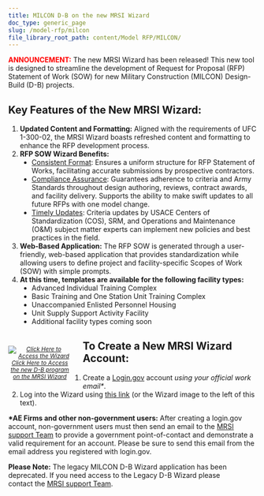```yaml
---
title: MILCON D-B on the new MRSI Wizard
doc_type: generic_page
slug: /model-rfp/milcon
file_library_root_path: content/Model RFP/MILCON/
---
```

<span style="color:red">**ANNOUNCEMENT:**</span>  The new MRSI Wizard has been released!  This new tool is designed to streamline the development of Request for Proposal (RFP) Statement of Work (SOW) for new Military Construction (MILCON) Design-Build (D-B) projects. <br />

## Key Features of the New MRSI Wizard:
<div>
  <ol>
    <li>
      <b>Updated Content and Formatting:</b>  Aligned with the requirements of UFC 1-300-02, the MRSI Wizard boasts refreshed content and formatting to enhance the RFP development process.
    </li>
    <li>
      <b>RFP SOW Wizard Benefits:</b>
      <ul style="list-style-type: disc;">
        <li>
          <u>Consistent Format</u>: Ensures a uniform structure for RFP Statement of Works, facilitating accurate submissions by prospective contractors.
        </li>
        <li>
          <u>Compliance Assurance</u>: Guarantees adherence to criteria and Army Standards throughout design authoring, reviews, contract awards, and facility delivery. Supports the ability to make swift updates to all future RFPs with one model change.
        </li>
        <li>
          <u>Timely Updates</u>: Criteria updates by USACE Centers of Standardization (COS), SRM, and Operations and Maintenance (O&M) subject matter experts can implement new policies and best practices in the field.
        </li>
      </ul>
    </li>
    <li>
      <b>Web-Based Application:</b>  The RFP SOW is generated through a user-friendly, web-based application that provides standardization while allowing users to define project and facility-specific Scopes of Work (SOW) with simple prompts.
    </li>
    <li>
      <b>At this time, templates are available for the following facility types:</b>
      <ul style="list-style-type: disc;">
        <li>
            Advanced Individual Training Complex
        </li>
        <li>
            Basic Training and One Station Unit Training Complex
        </li>
        <li>
            Unaccompanied Enlisted Personnel Housing
        </li>
        <li>
            Unit Supply Support Activity Facility
        </li>
        <li>
            Additional facility types coming soon
        </li>
      </ul>
    </li>
  </ol>
</div>

<div>
  <div style="width: 128px; float: left; margin: 1em 2em 1em 0; font-style: italic; font-size:smaller; text-align:center;">
    <a href="https://wizards.mrsi.erdc.dren.mil/"><img src="/admin/images/uploads/mbp-wizard-256x256.png" alt="Click Here to Access the Wizard"/>Click Here to Access the new D-B program on the MRSI Wizard</a>
  </div>

## To Create a New MRSI Wizard Account:
1. Create a <a href="https://secure.login.gov/sign_up/enter_email" target="_blank">Login.gov</a> account _using your official work email*_.
2. Log into the Wizard using <a href="https://wizards.mrsi.erdc.dren.mil/">this link</a> (or the Wizard image to the left of this text).

<b>*AE Firms and other non-government users:</b> After creating a login.gov account, non-government users must then send an email to the [MRSI support Team](mailto:mrsi_support@usace.army.mil?subject=MILCON-DB%20Support%20) to provide a government point-of-contact and demonstrate a valid requirement for an account. Please be sure to send this email from the email address you registered with login.gov.
</div>
<div style="float: none; margin: 1em 2em 0 0;">
  <b>Please Note:</b> The legacy MILCON D-B Wizard application has been deprecated. If you need access to the Legacy D-B Wizard please contact the <a href="mailto:mrsi_support@usace.army.mil?subject=MILCON-DB%20Support%20(legacy)%20">MRSI support Team</a>.
</div>
